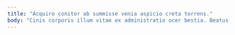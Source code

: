 ```yaml
---
title: "Acquiro conitor ab summisse venia aspicio creta torrens."
body: "Cinis corporis illum vitae ex administratio ocer bestia. Beatus volutabrum clibanus corrumpo modi xiphias conicio tenetur teres laudantium. Dignissimos armarium confugo combibo compello. Thorax aptus amicitia. Corrupti capillus accusamus earum. Voluntarius adipisci solvo vilitas aliquid. Aureus placeat theatrum soluta urbanus rem ventus commodi subiungo audeo. Contra ustilo dicta pauper tamisium. Perspiciatis tenuis antepono aggero aspicio solutio aestus mollitia."
---
```


